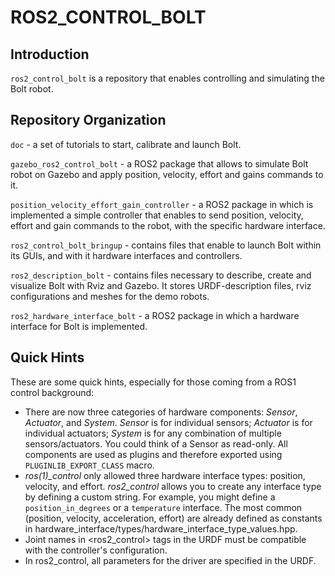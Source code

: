 # ROS2_CONTROL_BOLT

## Introduction

`ros2_control_bolt` is a repository that enables controlling and simulating the Bolt robot.


## Repository Organization

`doc` - a set of tutorials to start, calibrate and launch Bolt.

`gazebo_ros2_control_bolt` - a ROS2 package that allows to simulate Bolt robot on Gazebo and apply position, velocity, effort and gains commands to it.

`position_velocity_effort_gain_controller` - a ROS2 package in which is implemented a simple controller that enables to send position, velocity, effort and gain commands to the robot, with the specific hardware interface.

`ros2_control_bolt_bringup` - contains files that enable to launch Bolt within its GUIs, and with it hardware interfaces and controllers.


`ros2_description_bolt` - contains files necessary to describe, create and visualize Bolt with Rviz and Gazebo. It stores URDF-description files, rviz configurations and meshes for the demo robots.
 
`ros2_hardware_interface_bolt` - a ROS2 package in which a hardware interface for Bolt is implemented.

 
## Quick Hints

These are some quick hints, especially for those coming from a ROS1 control background:

* There are now three categories of hardware components: *Sensor*, *Actuator*, and *System*.
  *Sensor* is for individual sensors; *Actuator* is for individual actuators; *System* is for any combination of multiple sensors/actuators.
  You could think of a Sensor as read-only.
  All components are used as plugins and therefore exported using `PLUGINLIB_EXPORT_CLASS` macro.
* *ros(1)_control* only allowed three hardware interface types: position, velocity, and effort.
  *ros2_control* allows you to create any interface type by defining a custom string. For example, you might define a `position_in_degrees` or a `temperature` interface.
  The most common (position, velocity, acceleration, effort) are already defined as constants in hardware_interface/types/hardware_interface_type_values.hpp.
* Joint names in <ros2_control> tags in the URDF must be compatible with the controller's configuration.
* In ros2_control, all parameters for the driver are specified in the URDF.
  
 

 
 
 
 
 
 
 
 
 
 
 
 
 
 
 
 
 
 
 
 
 
 
 
 
 
 
 
 
